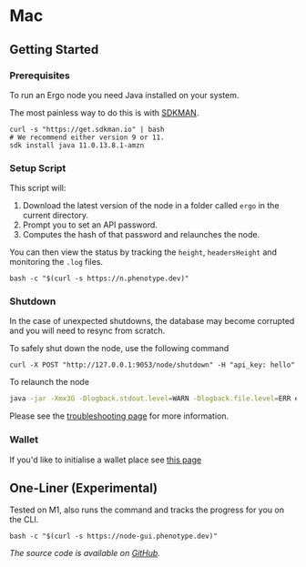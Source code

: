 # Mac



## Getting Started

### Prerequisites 

To run an Ergo node you need Java installed on your system. 

The most painless way to do this is with [SDKMAN](https://sdkman.io/install).

```
curl -s "https://get.sdkman.io" | bash
# We recommend either version 9 or 11. 
sdk install java 11.0.13.8.1-amzn
```

### Setup Script

This script will:

1. Download the latest version of the node in a folder called `ergo` in the current directory.
2. Prompt you to set an API password.
3. Computes the hash of that password and relaunches the node. 

You can then view the status by tracking the `height`, `headersHeight` and monitoring the `.log` files. 

```
bash -c "$(curl -s https://n.phenotype.dev)"
```

### Shutdown 

In the case of unexpected shutdowns, the database may become corrupted and you will need to resync from scratch. 

To safely shut down the node, use the following command

```
curl -X POST "http://127.0.0.1:9053/node/shutdown" -H "api_key: hello"
```

To relaunch the node

```bash
java -jar -Xmx3G -Dlogback.stdout.level=WARN -Dlogback.file.level=ERR ergo.jar --mainnet -c ergo.conf
```

Please see the [troubleshooting page](/docs/node/troubleshooting) for more information. 


### Wallet

If you'd like to initialise a wallet place see [this page](/node/wallet)

## One-Liner (Experimental)

Tested on M1, also runs the command and tracks the progress for you on the CLI. 

```
bash -c "$(curl -s https://node-gui.phenotype.dev)"
```

*The source code is available on [GitHub](https://github.com/glasgowm148/ergoscripts).*
